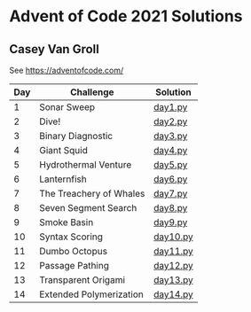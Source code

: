 # Advent of Code 2021 Solutions
## Casey Van Groll

See https://adventofcode.com/

| Day | Challenge               | Solution                     |
| --- | ----------------------- | ---------------------------- |
| 1   | Sonar Sweep             | [day1.py](./day1/day1.py)    |
| 2   | Dive!                   | [day2.py](./day2/day2.py)    |
| 3   | Binary Diagnostic       | [day3.py](./day3/day3.py)    |
| 4   | Giant Squid             | [day4.py](./day4/day4.py)    |
| 5   | Hydrothermal Venture    | [day5.py](./day5/day5.py)    |
| 6   | Lanternfish             | [day6.py](./day6/day6.py)    |
| 7   | The Treachery of Whales | [day7.py](./day7/day7.py)    |
| 8   | Seven Segment Search    | [day8.py](./day8/day8.py)    |
| 9   | Smoke Basin             | [day9.py](./day9/day9.py)    |
| 10  | Syntax Scoring          | [day10.py](./day10/day10.py) |
| 11  | Dumbo Octopus           | [day11.py](./day11/day11.py) |
| 12  | Passage Pathing         | [day12.py](./day12/day12.py) |
| 13  | Transparent Origami     | [day13.py](./day13/day13.py) |
| 14  | Extended Polymerization | [day14.py](./day14/day14.py) |
